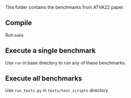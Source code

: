This folder contains the benchmarks from ATVA22 paper.

## Compile
Run `make`

## Execute a single benchmark
Use `run` in base directory to run any of these benchmarks.

## Execute all benchmarks
Use `run_tests.py` in `tests/test_scripts` directory

